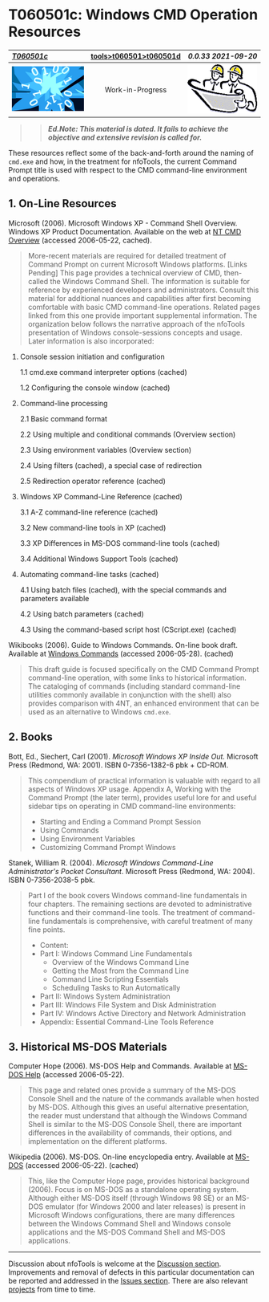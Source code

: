 <!-- T060501c.md 0.0.33             UTF-8                          2021-09-20
     ----1----|----2----|----3----|----4----|----5----|----6----|----7----|--*

                   WINDOWS CMD COMMAND-LIHE ENVIRONMENT
     -->

# T060501c: Windows CMD Operation Resources

| ***[T060501c](T060501c.html)*** | [tools](../)[>t060501](.)[>t060501d](T060501c.html) | ***0.0.33 2021-09-20*** |
| :--                |       :-:          | --: |
| ![nfotools](../../images/nfoWorks-2014-06-02-1702-LogoSmall.png) | Work-in-Progress | ![Hard Hat Area](../../images/hardhat-logo.gif) |

>> ***Ed.Note: This material is dated. It fails to achieve the objective
and extensive revision is called for.***

These resources reflect some of the back-and-forth around the naming of
`cmd.exe` and how, in the treatment for nfoTools, the current Command Prompt
title is used with respect to the CMD command-line environment and operations.

## 1. On-Line Resources

Microsoft (2006).  Microsoft Windows XP - Command Shell Overview.  Windows XP
Product Documentation.  Available on the web at [NT CMD Overview](http://www.microsoft.com/resources/documentation/windows/xp/all/proddocs/en-us/ntcmds_shelloverview.mspx)
(accessed 2006-05-22, cached).
> More-recent materials are required for detailed treatment of Command Prompt
on current Microsoft Windows platforms.  \[Links Pending\]
> This page provides a technical overview of CMD, then-called the Windows
Command Shell.  The information is suitable for reference by experienced
developers and administrators.  Consult this material for additional nuances
and capabilities after first becoming comfortable with basic CMD command-line
operations. Related pages linked from this one provide important supplemental
information. The organization below follows the narrative approach of the
nfoTools presentation of Windows console-sessions concepts and usage.  Later
information is also incorporated:

1. Console session initiation and configuration

    1.1 cmd.exe command interpreter options (cached)

    1.2 Configuring the console window (cached)

2. Command-line processing

    2.1 Basic command format

    2.2 Using multiple and conditional commands (Overview section)

    2.3 Using environment variables (Overview section)

    2.4 Using filters (cached), a special case of redirection

    2.5 Redirection operator reference (cached)

3. Windows XP Command-Line Reference (cached)

    3.1 A-Z command-line reference (cached)

    3.2 New command-line tools in XP (cached)

    3.3 XP Differences in MS-DOS command-line tools (cached)

    3.4 Additional Windows Support Tools (cached)

4. Automating command-line tasks (cached)

    4.1 Using batch files (cached), with the special commands and parameters
    available

    4.2 Using batch parameters (cached)

    4.3 Using the command-based script host (CScript.exe) (cached)

Wikibooks (2006).  Guide to Windows Commands.  On-line book draft.  Available
at [Windows Commands](http://en.wikibooks.org/wiki/Guide_to_Windows_commands)
(accessed 2006-05-28).  (cached)
> This draft guide is focused specifically on the CMD Command Prompt
command-line operation, with
some links to historical information.  The cataloging of commands (including
standard command-line utilities commonly available in conjunction with the
shell) also provides comparison with 4NT, an enhanced environment that can
be used as an alternative to Windows `cmd.exe`.

## 2. Books

Bott, Ed., Siechert, Carl (2001). *Microsoft Windows XP Inside Out.*
Microsoft Press (Redmond, WA: 2001).  ISBN 0-7356-1382-6 pbk + CD-ROM.
> This compendium of practical information is valuable with regard to all
aspects of Windows XP usage.
> Appendix A, Working with the Command Prompt (the later term), provides
useful lore for and useful sidebar tips on operating
in CMD command-line environments:
>
> * Starting and Ending a Command Prompt Session
> * Using Commands
> * Using Environment Variables
> * Customizing Command Prompt Windows

Stanek, William R. (2004).  *Microsoft Windows Command-Line Administrator's
Pocket Consultant*.  Microsoft Press (Redmond, WA: 2004).  ISBN 0-7356-2038-5
pbk.
> Part I of the book covers Windows command-line fundamentals in four
chapters.  The remaining sections are devoted to administrative functions and
their command-line tools.  The treatment of command-line fundamentals is
comprehensive, with careful treatment of many fine points.
>
> * Content:
> * Part I: Windows Command Line Fundamentals
>   * Overview of the Windows Command Line
>   * Getting the Most from the Command Line
>   * Command Line Scripting Essentials
>   * Scheduling Tasks to Run Automatically
> * Part II: Windows System Administration
> * Part III: Windows File System and Disk Administration
> * Part IV: Windows Active Directory and Network Administration
> * Appendix: Essential Command-Line Tools Reference

## 3. Historical MS-DOS Materials

Computer Hope (2006).  MS-DOS Help and Commands.  Available at [MS-DOS Help](http://www.computerhope.com/msdos.htm)
(accessed 2006-05-22).
> This page and related ones provide a summary of the MS-DOS Console Shell and
the nature of the commands available when hosted by MS-DOS.  Although this
gives an useful alternative presentation, the reader must understand that
although the Windows Command Shell is similar to the MS-DOS Console Shell,
there are important differences in the availability of commands, their
options, and implementation on the different platforms.

Wikipedia (2006). MS-DOS.  On-line encyclopedia entry.  Available at
[MS-DOS](http://en.wikipedia.org/wiki/MS-DOS) (accessed 2006-05-22).  (cached)
> This, like the Computer Hope page, provides historical background (2006).
Focus is on MS-DOS as a standalone operating system.  Although either MS-DOS
itself (through Windows 98 SE) or an MS-DOS emulator (for Windows 2000 and
later releases) is present in Microsoft Windows configurations, there are
many differences between the Windows Command Shell and Windows console
applications and the MS-DOS Command Shell and MS-DOS applications.

----

Discussion about nfoTools is welcome at the
[Discussion section](https://github.com/orcmid/nfoTools/discussions).
Improvements and removal of defects in this particular documentation can be
reported and addressed in the
[Issues section](https://github.com/orcmid/nfoTools/issues).  There are also
relevant [projects](https://github.com/orcmid/nfoTools/projects) from time to
time.

<!-- ----1----|----2----|----3----|----4----|----5----|----6----|----7----|--*

     0.0.33 2021-09-20T23:58Z Add top banner
     0.0.32 2021-09-17T20:19Z Update discussion invitation
     0.0.31 2021-09-15T16:54Z Smoothing and alignment with latest terminology.
     0.0.30 2021-09-06T19:47Z Once more unto the breach
     0.0.29 2021-09-06T19:25Z Still Fussing
     0.0.28 2021-09-06T17:53Z Another attempt to have nesting entries work
     0.0.27 2021-09-06T04:06Z Draft Trial Formatting Check
     0.0.26 2021-09-06T00:32Z Initial Transposition of nfoWare.com t060501c
            Windows Console Session Resources
     0.0.25 2006-05-28T00:56Z Orovide Basic Material for Review - t060501c.htm
     0.0.0 2006-05-20T20:57Z Create Initial Placeholder - t060501c.htm

               *** end of docs/tools/T060501/index.md ***
     -->

